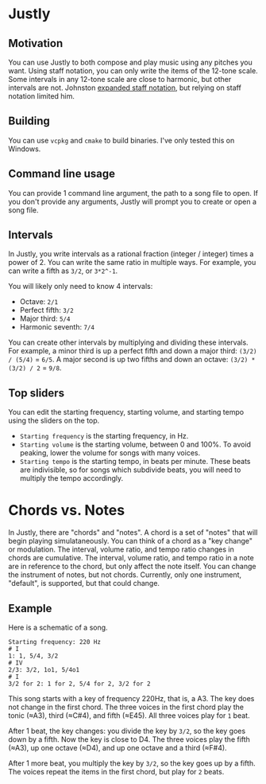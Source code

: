 # Justly

## Motivation

You can use Justly to both compose and play music using any pitches you want.
Using staff notation, you can only write the items of the 12-tone scale.
Some intervals in any 12-tone scale are close to harmonic, but other intervals are not.
Johnston [expanded staff notation](http://marsbat.space/pdfs/EJItext.pdf), but relying on staff notation limited him.

## Building

You can use `vcpkg` and `cmake` to build binaries. I've only tested this on Windows.

## Command line usage

You can provide 1 command line argument, the path to a song file to open.
If you don't provide any arguments, Justly will prompt you to create or open a song file.

## Intervals

In Justly, you write intervals as a rational fraction (integer / integer) times a power of 2.
You can write the same ratio in multiple ways.
For example, you can write a fifth as `3/2`, or `3*2^-1`.

You will likely only need to know 4 intervals:

- Octave: `2/1`
- Perfect fifth: `3/2`
- Major third: `5/4`
- Harmonic seventh: `7/4`

You can create other intervals by multiplying and dividing these intervals.
For example, a minor third is up a perfect fifth and down a major third: `(3/2) / (5/4)` = `6/5`.
A major second is up two fifths and down an octave: `(3/2) * (3/2) / 2` = `9/8`.

## Top sliders

You can edit the starting frequency, starting volume, and starting tempo using the sliders on the top.

- `Starting frequency` is the starting frequency, in Hz.
- `Starting volume` is the starting volume, between 0 and 100%. To avoid peaking, lower the volume for songs with many voices.
- `Starting tempo` is the starting tempo, in beats per minute. These beats are indivisible, so for songs which subdivide beats, you will need to multiply the tempo accordingly.

# Chords vs. Notes

In Justly, there are "chords" and "notes".
A chord is a set of "notes" that will begin playing simulataneously.
You can think of a chord as a "key change" or modulation.
The interval, volume ratio, and tempo ratio changes in chords are cumulative.
The interval, volume ratio, and tempo ratio in a note are in reference to the chord, but only affect the note itself.
You can change the instrument of notes, but not chords.
Currently, only one instrument, "default", is supported, but that could change.

## Example

Here is a schematic of a song.

```
Starting frequency: 220 Hz
# I
1: 1, 5/4, 3/2
# IV
2/3: 3/2, 1o1, 5/4o1
# I
3/2 for 2: 1 for 2, 5/4 for 2, 3/2 for 2
```

This song starts with a key of frequency 220Hz, that is, a A3.
The key does not change in the first chord.
The three voices in the first chord play the tonic (≈A3), third (≈C#4), and fifth (≈E45).
All three voices play for `1` beat.

After 1 beat, the key changes: you divide the key by `3/2`, so the key goes down by a fifth.
Now the key is close to D4.
The three voices play the fifth (≈A3), up one octave (≈D4), and up one octave and a third (≈F#4). 

After 1 more beat, you multiply the key by `3/2`, so the key goes up by a fifth. The voices repeat the items in the first chord, but play for `2` beats.
